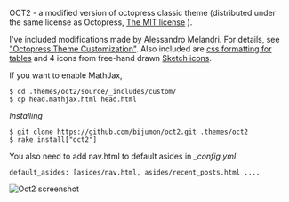 OCT2 - a modified version of octopress classic theme (distributed under the same license as Octopress, [The MIT license](https://github.com/imathis/octopress#license) ).

I've included modifications made by Alessandro Melandri. For details, see ["Octopress Theme Customization"](http://melandri.net/2012/02/14/octopress-theme-customization/). Also included are [css formatting for tables](http://programus.github.com/blog/2012/03/07/add-table-data-css-for-octopress/) and 4 icons from free-hand drawn [Sketch icons](http://www.charfishdesign.com/19-free-hand-drawn-sketch-icons/).

If you want to enable MathJax,

```
$ cd .themes/oct2/source/_includes/custom/
$ cp head.mathjax.html head.html
```

*Installing*

```
$ git clone https://github.com/bijumon/oct2.git .themes/oct2
$ rake install["oct2"] 
```

You also need to add nav.html to default asides in *_config.yml*

```
default_asides: [asides/nav.html, asides/recent_posts.html ....
```

![Oct2 screenshot](https://raw.github.com/bijumon/oct2/master/oct2.png)
